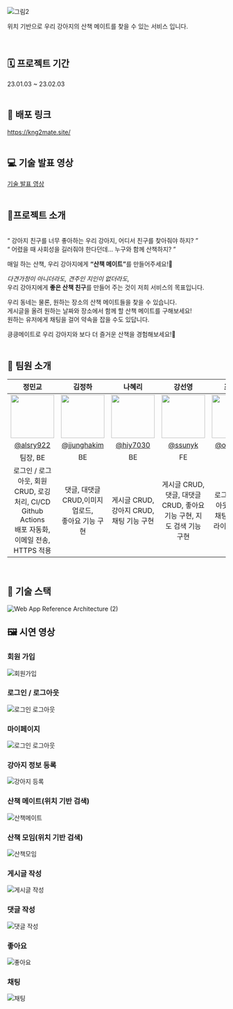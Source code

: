 ![그림2](https://user-images.githubusercontent.com/111368350/215993863-a6600c9d-1b91-4827-99cf-74aac6c0abfa.png)

위치 기반으로 우리 강아지의 산책 메이트를 찾을 수 있는 서비스 입니다.

<br>

## 🗓️ 프로젝트 기간
23.01.03 ~ 23.02.03
<br><br>
## 🔗 배포 링크 
https://kng2mate.site/
<br><br>
## 💻 기술 발표 영상
[기술 발표 영상](https://www.youtube.com/watch?v=pJ8S_4A29_I&feature=youtu.be)
<br><br>

## 🐾프로젝트 소개
<br>
“ 강아지 친구를 너무 좋아하는 우리 강아지, 어디서 친구를 찾아줘야 하지? ”<br>“ 어렸을 때 사회성을 길러줘야 한다던데… 누구와 함께 산책하지? ”</br>


매일 하는 산책, 우리 강아지에게 <b>“산책 메이트”</b>를 만들어주세요!🦮

<i>다견가정이 아니더라도, 견주인 지인이 없더라도,</i>
<br>우리 강아지에게 <b>좋은 산책 친구</b>를 만들어 주는 것이 저희 서비스의 목표입니다.</br>

우리 동네는 물론, 원하는 장소의 산책 메이트들을 찾을 수 있습니다.
<br>게시글을 올려 원하는 날짜와 장소에서 함께 할 산책 메이트를 구해보세요!
<br>원하는 유저에게 채팅을 걸어 약속을 잡을 수도 있답니다.</br>

킁킁메이트로 우리 강아지와 보다 더 즐거운 산책을 경험해보세요!🐾
<br><br>
## 🐶 팀원 소개
|정민교|김정하|나혜리|강선영|조규성|채예린|
|:--------------------:|:--------------------:|:--------------------:|:--------------------:|:--------------------:|:--------------------:|
|<img src = "https://user-images.githubusercontent.com/111368350/215995863-27e3130e-44eb-45e2-bc84-aca4b67d05e8.png" width = "100" height = "100">|<img src = "https://user-images.githubusercontent.com/111368350/215995851-9273a457-684d-4f13-b8dd-0365a2ed6152.png" width = "100" height = "100">|<img src = "https://user-images.githubusercontent.com/111368350/215995858-efc0cdb2-5c36-4a71-8de5-ba5aa5e90d98.png" width = "100" height = "100">|<img src = "https://user-images.githubusercontent.com/111368350/215995869-ac50dedb-4910-485e-aa41-fc6a733004c8.jpg" width = "100" height = "100">|<img src = "https://user-images.githubusercontent.com/111368350/215995860-5bc7e944-8a8e-469a-8ab5-f9934a0dc352.png" width = "100" height = "100">|<img src = "https://user-images.githubusercontent.com/111368350/216020113-0a6401ee-2080-46b4-a5eb-5b09c3879451.jpeg" width = "100" height = "100">|
|[@alsry922](https://github.com/alsry922)|[@jjunghakim](https://github.com/jjunghakim)|[@hiy7030](https://github.com/hiy7030)|[@ssunyk](https://github.com/ssunyk)|[@operat04](https://github.com/operat04)|[@chyerin802](https://github.com/chyerin802)|
|팀장, BE|BE|BE|FE|FE|FE|
|로그인 / 로그아웃, 회원 CRUD, 로깅 처리, CI/CD Github Actions<br> 배포 자동화, 이메일 전송, HTTPS 적용|댓글, 대댓글 CRUD,이미지 업로드,<br> 좋아요 기능 구현|게시글 CRUD, 강아지  CRUD, 채팅 기능 구현|게시글 CRUD, 댓글, 대댓글 CRUD, 좋아요 기능 구현, 지도 검색 기능 구현|로그인 / 로그아웃, 실시간 채팅 구현, 클라이언트 배포|회원 CRUD, 강아지 CRUD, 이미지 업로드, 동 주소 검색 기능|





<br>

## 🔧 기술 스택
  
![Web App Reference Architecture (2)](https://user-images.githubusercontent.com/111368350/216022523-de2d9d2e-4b35-4a9c-9003-ca562e9d587c.png)

## 🖼️ 시연 영상
  
### 회원 가입

![회원가입](https://user-images.githubusercontent.com/67780354/215999285-d8bc5171-6d53-4178-9920-7c72fc614d34.gif)

### 로그인 / 로그아웃

![로그인 로그아웃](https://user-images.githubusercontent.com/67780354/215999439-e2bda0e8-7f1e-4c08-932e-a11ba1db8127.gif)

### 마이페이지

![로그인 로그아웃](https://user-images.githubusercontent.com/67780354/215999508-c4837b2d-e2d1-46b8-9c75-c19fcaf4200d.gif)

### 강아지 정보 등록

![강아지 등록](https://user-images.githubusercontent.com/67780354/216001711-d9ca767b-f69b-4b53-937e-a1effb647d01.gif)

### 산책 메이트(위치 기반 검색)

![산책메이트](https://user-images.githubusercontent.com/67780354/215999597-b87009bc-a948-40d8-8925-1a643d8ea302.gif)

### 산책 모임(위치 기반 검색)

![산책모임](https://user-images.githubusercontent.com/67780354/216001499-6e42df53-04de-4f7b-979f-7e126cee5209.gif)

### 게시글 작성

![게시글 작성](https://user-images.githubusercontent.com/67780354/216002049-b112ca35-d96d-48ce-b5e3-510b52163b32.gif)

### 댓글 작성

![댓글 작성](https://user-images.githubusercontent.com/67780354/216001605-774c0330-cb51-43e8-88da-574f8d963e33.gif)

### 좋아요

![좋아요](https://user-images.githubusercontent.com/67780354/216002394-b1169af3-cf45-4ef9-a8d4-5a0af7e269d9.gif)

### 채팅

![채팅](https://user-images.githubusercontent.com/67780354/216002190-8cf341e0-3420-4ea0-a2b7-3fe776ba1887.gif)

